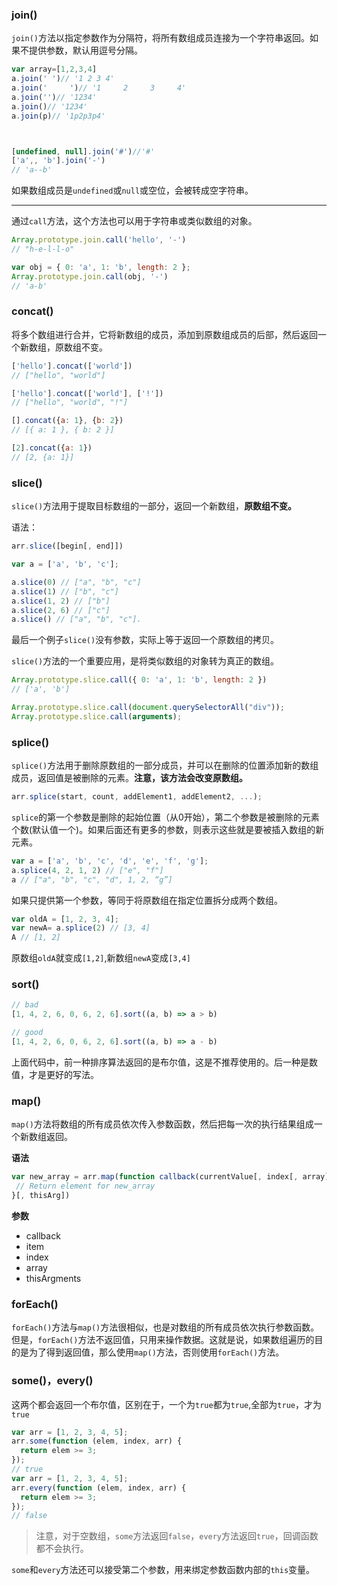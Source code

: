 ### join()

`join()`方法以指定参数作为分隔符，将所有数组成员连接为一个字符串返回。如果不提供参数，默认用逗号分隔。

```js
var array=[1,2,3,4]
a.join(' ')// '1 2 3 4'
a.join('     ')// '1     2     3     4'
a.join('')// '1234'
a.join()// '1234'
a.join(p)// '1p2p3p4'



[undefined, null].join('#')//'#'
['a',, 'b'].join('-')
// 'a--b'
```

如果数组成员是`undefined`或`null`或空位，会被转成空字符串。

****

通过`call`方法，这个方法也可以用于字符串或类似数组的对象。

```js
Array.prototype.join.call('hello', '-')
// "h-e-l-l-o"

var obj = { 0: 'a', 1: 'b', length: 2 };
Array.prototype.join.call(obj, '-')
// 'a-b'
```

### concat()

将多个数组进行合并，它将新数组的成员，添加到原数组成员的后部，然后返回一个新数组，原数组不变。

```js
['hello'].concat(['world'])
// ["hello", "world"]

['hello'].concat(['world'], ['!'])
// ["hello", "world", "!"]

[].concat({a: 1}, {b: 2})
// [{ a: 1 }, { b: 2 }]

[2].concat({a: 1})
// [2, {a: 1}]
```



### slice()

`slice()`方法用于提取目标数组的一部分，返回一个新数组，**原数组不变。**

语法：

```js
arr.slice([begin[, end]])
```

```js
var a = ['a', 'b', 'c'];

a.slice(0) // ["a", "b", "c"]
a.slice(1) // ["b", "c"]
a.slice(1, 2) // ["b"]
a.slice(2, 6) // ["c"]
a.slice() // ["a", "b", "c"].
```

最后一个例子`slice()`没有参数，实际上等于返回一个原数组的拷贝。

`slice()`方法的一个重要应用，是将类似数组的对象转为真正的数组。

```js
Array.prototype.slice.call({ 0: 'a', 1: 'b', length: 2 })
// ['a', 'b']

Array.prototype.slice.call(document.querySelectorAll("div"));
Array.prototype.slice.call(arguments);
```

### splice()

`splice()`方法用于删除原数组的一部分成员，并可以在删除的位置添加新的数组成员，返回值是被删除的元素。**注意，该方法会改变原数组。**

```js
arr.splice(start, count, addElement1, addElement2, ...);
```

`splice`的第一个参数是删除的起始位置（从0开始），第二个参数是被删除的元素个数(默认值一个)。如果后面还有更多的参数，则表示这些就是要被插入数组的新元素。

```js
var a = ['a', 'b', 'c', 'd', 'e', 'f', 'g'];
a.splice(4, 2, 1, 2) // ["e", "f"]
a // ["a", "b", "c", "d", 1, 2, “g”]
```

如果只提供第一个参数，等同于将原数组在指定位置拆分成两个数组。

```js
var oldA = [1, 2, 3, 4];
var newA= a.splice(2) // [3, 4]
A // [1, 2]
```

原数组`oldA`就变成`[1,2]`,新数组`newA`变成`[3,4]`

### sort()

```js
// bad
[1, 4, 2, 6, 0, 6, 2, 6].sort((a, b) => a > b)

// good
[1, 4, 2, 6, 0, 6, 2, 6].sort((a, b) => a - b)
```

上面代码中，前一种排序算法返回的是布尔值，这是不推荐使用的。后一种是数值，才是更好的写法。

### map()

`map()`方法将数组的所有成员依次传入参数函数，然后把每一次的执行结果组成一个新数组返回。

**语法**

```js
var new_array = arr.map(function callback(currentValue[, index[, array]]) {
 // Return element for new_array 
}[, thisArg])
```



**参数**

*  callback
  * item
  * index
  * array
* thisArgments

### forEach()

`forEach()`方法与`map()`方法很相似，也是对数组的所有成员依次执行参数函数。但是，`forEach()`方法不返回值，只用来操作数据。这就是说，如果数组遍历的目的是为了得到返回值，那么使用`map()`方法，否则使用`forEach()`方法。

### some()，every()

这两个都会返回一个布尔值，区别在于，一个为`true`都为`true`,全部为`true`，才为`true`

```js
var arr = [1, 2, 3, 4, 5];
arr.some(function (elem, index, arr) {
  return elem >= 3;
});
// true
var arr = [1, 2, 3, 4, 5];
arr.every(function (elem, index, arr) {
  return elem >= 3;
});
// false
```

> 注意，对于空数组，`some`方法返回`false`，`every`方法返回`true`，回调函数都不会执行。

`some`和`every`方法还可以接受第二个参数，用来绑定参数函数内部的`this`变量。
